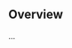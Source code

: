 <!-- Note: Please must use one of our issue templates to file an issue! 🛑 -->
<!-- 👉 https://github.com/omnidan/node-emoji/issues/new/choose 👈 -->
<!-- **Issues that should have been filed with a template will be closed without action, and we will ask you to use a template.** -->

<!-- This blank issue template is only for issues that don't fit any of the templates. -->

## Overview

...
